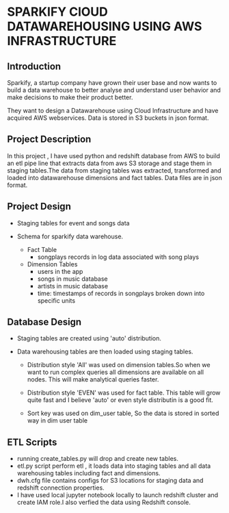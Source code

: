 # SPARKIFY ClOUD DATAWAREHOUSING USING AWS INFRASTRUCTURE

## Introduction
Sparkify, a startup company have grown their user base and now wants to build a data warehouse to better analyse and understand
user behavior and make decisions to make their product better.

They want to design a Datawarehouse using  Cloud Infrastructure and have acquired AWS webservices.
Data is stored in S3 buckets in json format.


## Project Description
In this project , I have used python and redshift database from AWS  to build an etl pipe line that extracts data from 
aws S3 storage and stage them in staging tables.The data from staging tables was extracted, transformed and loaded into 
datawarehouse dimensions and fact tables.
Data files are in json format.


## Project Design
- Staging tables for event and songs data

- Schema for sparkify data warehouse.
    - Fact Table
         - songplays records in log data associated with song plays
    - Dimension Tables 
        - users in the app
        - songs in music database
        - artists in music database
        - time: timestamps of records in songplays broken down into specific units



## Database Design

- Staging tables are created using 'auto' distribution. 

- Data warehousing tables are then loaded using staging tables.
    
    - Distribution style 'All' was used on dimension tables.So when we want to run complex queries all dimensions are available
    on all nodes. This will make analytical queries faster.
    
    - Distribution style 'EVEN' was used for fact table. This table will grow quite fast and I believe 'auto' or even style        distributin is a good fit.
    
    - Sort key was used on dim_user table, So the data is stored in sorted way in dim user table
    


## ETL Scripts

- running create_tables.py will drop and create new tables.
- etl.py script perform etl , it loads data into staging tables and all data warehousing tables including fact and dimensions.
- dwh.cfg file contains configs for S3 locations for staging data and redshift connection properties.
- I have used local jupyter notebook locally to launch redshift cluster and create IAM role.I also verfied the data using Redshift console.